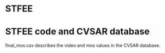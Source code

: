 # STFEE
# STFEE code and CVSAR database
final_mos.csv describes the video and mos values in the CVSAR database.
